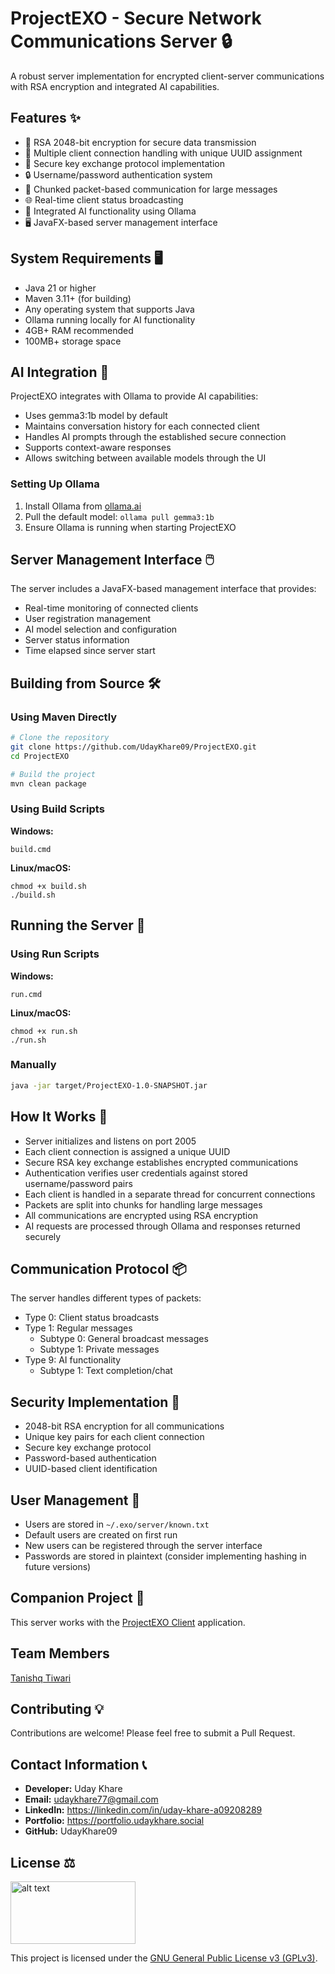 
# ProjectEXO - Secure Network Communications Server 🔒

A robust server implementation for encrypted client-server communications with RSA encryption and integrated AI capabilities.

## Features ✨

- 🔐 RSA 2048-bit encryption for secure data transmission
- 👥 Multiple client connection handling with unique UUID assignment
- 🔑 Secure key exchange protocol implementation
- 🔒 Username/password authentication system
- 📡 Chunked packet-based communication for large messages
- 🌐 Real-time client status broadcasting
- 🤖 Integrated AI functionality using Ollama
- 🖥️ JavaFX-based server management interface

## System Requirements 🖥️

- Java 21 or higher
- Maven 3.11+ (for building)
- Any operating system that supports Java
- Ollama running locally for AI functionality
- 4GB+ RAM recommended
- 100MB+ storage space

## AI Integration 🧠

ProjectEXO integrates with Ollama to provide AI capabilities:

- Uses gemma3:1b model by default
- Maintains conversation history for each connected client
- Handles AI prompts through the established secure connection
- Supports context-aware responses
- Allows switching between available models through the UI

### Setting Up Ollama

1. Install Ollama from [ollama.ai](https://ollama.ai)
2. Pull the default model: `ollama pull gemma3:1b`
3. Ensure Ollama is running when starting ProjectEXO

## Server Management Interface 🖱️

The server includes a JavaFX-based management interface that provides:

- Real-time monitoring of connected clients
- User registration management
- AI model selection and configuration
- Server status information
- Time elapsed since server start

## Building from Source 🛠️

### Using Maven Directly

```bash
# Clone the repository
git clone https://github.com/UdayKhare09/ProjectEXO.git
cd ProjectEXO

# Build the project
mvn clean package
```

### Using Build Scripts

**Windows:**
```
build.cmd
```

**Linux/macOS:**
```
chmod +x build.sh
./build.sh
```

## Running the Server 🚀

### Using Run Scripts

**Windows:**
```
run.cmd
```

**Linux/macOS:**
```
chmod +x run.sh
./run.sh
```

### Manually

```bash
java -jar target/ProjectEXO-1.0-SNAPSHOT.jar
```

## How It Works 🧩

- Server initializes and listens on port 2005
- Each client connection is assigned a unique UUID
- Secure RSA key exchange establishes encrypted communications
- Authentication verifies user credentials against stored username/password pairs
- Each client is handled in a separate thread for concurrent connections
- Packets are split into chunks for handling large messages
- All communications are encrypted using RSA encryption
- AI requests are processed through Ollama and responses returned securely

## Communication Protocol 📦

The server handles different types of packets:
- Type 0: Client status broadcasts
- Type 1: Regular messages
  - Subtype 0: General broadcast messages
  - Subtype 1: Private messages
- Type 9: AI functionality
  - Subtype 1: Text completion/chat

## Security Implementation 🔐

- 2048-bit RSA encryption for all communications
- Unique key pairs for each client connection
- Secure key exchange protocol
- Password-based authentication
- UUID-based client identification

## User Management 👤

- Users are stored in `~/.exo/server/known.txt`
- Default users are created on first run
- New users can be registered through the server interface
- Passwords are stored in plaintext (consider implementing hashing in future versions)

## Companion Project 🤝

This server works with the [ProjectEXO Client](https://github.com/UdayKhare09/ProjectEXO_Client) application.

## Team Members
[Tanishq Tiwari](https://github.com/tanishqtiwari7)

## Contributing 💡

Contributions are welcome! Please feel free to submit a Pull Request.

## Contact Information 📞

- **Developer:** Uday Khare
- **Email:** udaykhare77@gmail.com
- **LinkedIn:** https://linkedin.com/in/uday-khare-a09208289
- **Portfolio:** https://portfolio.udaykhare.social
- **GitHub:** UdayKhare09

## License ⚖️
<img src="https://upload.wikimedia.org/wikipedia/commons/thumb/9/93/GPLv3_Logo.svg/2560px-GPLv3_Logo.svg.png" alt="alt text" width="200" height="100">

This project is licensed under the [GNU General Public License v3 (GPLv3)](LICENSE).

